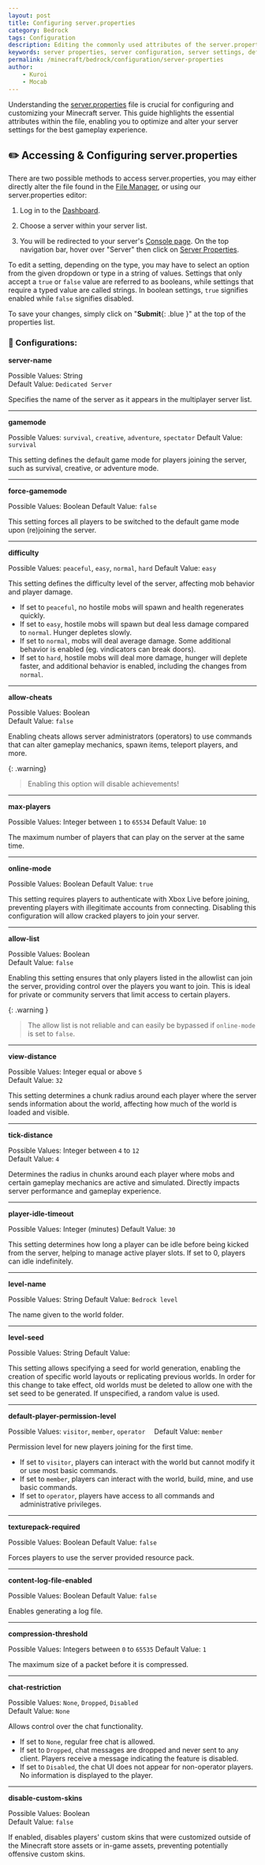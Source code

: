 ```yaml
---
layout: post
title: Configuring server.properties
category: Bedrock
tags: Configuration
description: Editing the commonly used attributes of the server.properties file to configure your Java server.
keywords: server properties, server configuration, server settings, default gamemode, default game mode, difficulty, allow cheats, enable cheats, max players, cracked players, view distance, set seed, change seed, custom seed
permalink: /minecraft/bedrock/configuration/server-properties
author:
    - Kuroi
    - Mocab
---
```


Understanding the [server.properties](https://server.properties) file is crucial for configuring and customizing your Minecraft server. This guide highlights the essential attributes within the file, enabling you to optimize and alter your server settings for the best gameplay experience.

## :pencil2: Accessing & Configuring server.properties

There are two possible methods to access server.properties, you may either directly alter the file found in the [File Manager](https://client.falixnodes.net/server/filemanager?dir=/), or using our server.properties editor:

1. Log in to the [Dashboard](https://client.falixnodes.net/).

2. Choose a server within your server list.

3. You will be redirected to your server's [Console page](https://client.falixnodes.net/server/console). On the top navigation bar, hover over "Server" then click on [Server Properties](https://client.falixnodes.net/server/properties).

To edit a setting, depending on the type, you may have to select an option from the given dropdown or type in a string of values. Settings that only accept a `true` or `false` value are referred to as booleans, while settings that require a typed value are called strings. In boolean settings, `true` signifies enabled while `false` signifies disabled.

To save your changes, simply click on "**Submit**{: .blue }" at the top of the properties list.

### :wrench: Configurations:

**server-name**

Possible Values: String  
Default Value: `Dedicated Server`

Specifies the name of the server as it appears in the multiplayer server list.

---

**gamemode**

Possible Values: `survival`, `creative`, `adventure`, `spectator`
Default Value: `survival`

This setting defines the default game mode for players joining the server, such as survival, creative, or adventure mode.

---

**force-gamemode**

Possible Values: Boolean
Default Value: `false`

This setting forces all players to be switched to the default game mode upon (re)joining the server.

---

**difficulty**

Possible Values: `peaceful`, `easy`, `normal`, `hard`
Default Value: `easy`

This setting defines the difficulty level of the server, affecting mob behavior and player damage.

-   If set to `peaceful`, no hostile mobs will spawn and health regenerates quickly.
-   If set to `easy`, hostile mobs will spawn but deal less damage compared to `normal`. Hunger depletes slowly.
-   If set to `normal`, mobs will deal average damage. Some additional behavior is enabled (eg. vindicators can break doors).
-   If set to `hard`, hostile mobs will deal more damage, hunger will deplete faster, and additional behavior is enabled, including the changes from `normal`.

---

**allow-cheats**

Possible Values: Boolean  
Default Value: `false`

Enabling cheats allows server administrators (operators) to use commands that can alter gameplay mechanics, spawn items, teleport players, and more.

{: .warning}

> Enabling this option will disable achievements!

---

**max-players**

Possible Values: Integer between `1` to `65534`
Default Value: `10`

The maximum number of players that can play on the server at the same time.

---

**online-mode**

Possible Values: Boolean
Default Value: `true`

This setting requires players to authenticate with Xbox Live before joining, preventing players with illegitimate accounts from connecting. Disabling this configuration will allow cracked players to join your server.

---

**allow-list**

Possible Values: Boolean  
Default Value: `false`

Enabling this setting ensures that only players listed in the allowlist can join the server, providing control over the players you want to join. This is ideal for private or community servers that limit access to certain players.

{: .warning }

> The allow list is not reliable and can easily be bypassed if `online-mode` is set to `false`.

---

**view-distance**

Possible Values: Integer equal or above `5`  
Default Value: `32`

This setting determines a chunk radius around each player where the server sends information about the world, affecting how much of the world is loaded and visible.

---

**tick-distance**

Possible Values: Integer between `4` to `12`  
Default Value: `4`

Determines the radius in chunks around each player where mobs and certain gameplay mechanics are active and simulated. Directly impacts server performance and gameplay experience.

---

**player-idle-timeout**

Possible Values: Integer (minutes)
Default Value: `30`

This setting determines how long a player can be idle before being kicked from the server, helping to manage active player slots. If set to 0, players can idle indefinitely.

---

**level-name**

Possible Values: String
Default Value: `Bedrock level`

The name given to the world folder.

---

**level-seed**

Possible Values: String
Default Value: ` `

This setting allows specifying a seed for world generation, enabling the creation of specific world layouts or replicating previous worlds. In order for this change to take effect, old worlds must be deleted to allow one with the set seed to be generated. If unspecified, a random value is used.

---

**default-player-permission-level**

Possible Values: `visitor`, `member`, `operator  `
Default Value: `member`

Permission level for new players joining for the first time.

-   If set to `visitor`, players can interact with the world but cannot modify it or use most basic commands.
-   If set to `member`, players can interact with the world, build, mine, and use basic commands.
-   If set to `operator`, players have access to all commands and administrative privileges.

---

**texturepack-required**

Possible Values: Boolean
Default Value: `false`

Forces players to use the server provided resource pack.

---

**content-log-file-enabled**

Possible Values: Boolean
Default Value: `false`

Enables generating a log file.

---

**compression-threshold**

Possible Values: Integers between `0` to `65535`
Default Value: `1`

The maximum size of a packet before it is compressed.

---

**chat-restriction**

Possible Values: `None`, `Dropped`, `Disabled`  
Default Value: `None`

Allows control over the chat functionality.

-   If set to `None`, regular free chat is allowed.
-   If set to `Dropped`, chat messages are dropped and never sent to any client. Players receive a message indicating the feature is disabled.
-   If set to `Disabled`, the chat UI does not appear for non-operator players. No information is displayed to the player.

---

**disable-custom-skins**

Possible Values: Boolean  
Default Value: `false`

If enabled, disables players' custom skins that were customized outside of the Minecraft store assets or in-game assets, preventing potentially offensive custom skins.
